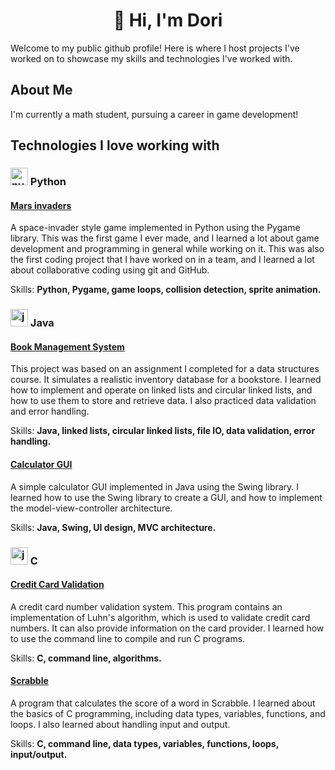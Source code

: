 <div align="center">
  
# :wave: Hi, I'm Dori

</div>

Welcome to my public github profile! Here is where I host projects I've worked on to showcase my skills and technologies I've worked with.

## About Me

I'm currently a math student, pursuing a career in game development!

## Technologies I love working with

### <img src="https://s3.dualstack.us-east-2.amazonaws.com/pythondotorg-assets/media/files/python-logo-only.svg" alt="python logo" height="28pt"/> Python

#### [Mars invaders](https://github.com/d0rarara/MarsInvaders)

A space-invader style game implemented in Python using the Pygame library. This was the first game I ever made, and I learned a lot about game development and programming in general while working on it. This was also the first coding project that I have worked on in a team, and I learned a lot about collaborative coding using git and GitHub.

Skills: **Python, Pygame, game loops, collision detection, sprite animation.**

### <img src="https://upload.wikimedia.org/wikipedia/en/3/30/Java_programming_language_logo.svg" alt="java logo" height="28pt"/> Java

#### [Book Management System](https://github.com/d0rarara/book-management-system)

This project was based on an assignment I completed for a data structures course. It simulates a realistic inventory database for a bookstore. I learned how to implement and operate on linked lists and circular linked lists, and how to use them to store and retrieve data. I also practiced data validation and error handling.

Skills: **Java, linked lists, circular linked lists, file IO, data validation, error handling.**

#### [Calculator GUI](https://github.com/d0rarara/GUI-Calculator)

A simple calculator GUI implemented in Java using the Swing library. I learned how to use the Swing library to create a GUI, and how to implement the model-view-controller architecture.

Skills: **Java, Swing, UI design, MVC architecture.**

### <img src="https://upload.wikimedia.org/wikipedia/commons/1/18/C_Programming_Language.svg" alt="java logo" height="28pt"/> C

#### [Credit Card Validation](https://github.com/code50/123691519/tree/main/credit)

A credit card number validation system. This program contains an implementation of Luhn's algorithm, which is used to validate credit card numbers. It can also provide information on the card provider. I learned how to use the command line to compile and run C programs.

Skills: **C, command line, algorithms.**

#### [Scrabble](https://github.com/code50/123691519/tree/main/scrabble)

A program that calculates the score of a word in Scrabble. I learned about the basics of C programming, including data types, variables, functions, and loops. I also learned about handling input and output.

Skills: **C, command line, data types, variables, functions, loops, input/output.**
